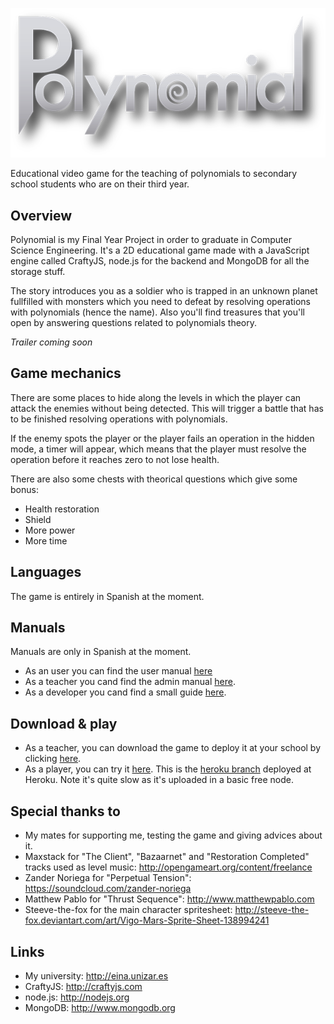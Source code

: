 ![alt text](https://raw.githubusercontent.com/adambarreiro/Polynomial/master/public/assets/img/logo.png "Polynomial")

Educational video game for the teaching of polynomials to secondary school students who are on their third year.

Overview
-------------------------

Polynomial is my Final Year Project in order to graduate in Computer Science Engineering. It's a 2D educational game made with a JavaScript engine called CraftyJS, node.js for the backend and MongoDB for all the storage stuff.

The story introduces you as a soldier who is trapped in an unknown planet fullfilled with monsters which you need to defeat by resolving operations with polynomials (hence the name). Also you'll find treasures that you'll open by answering questions related to polynomials theory.

_Trailer coming soon_

Game mechanics
-------------------------

There are some places to hide along the levels in which the player can attack the enemies without being detected. This
will trigger a battle that has to be finished resolving operations with polynomials.

If the enemy spots the player or the player fails an operation in the hidden mode, a timer will appear, which means that the player must resolve the operation before it reaches zero to not lose health.

There are also some chests with theorical questions which give some bonus:
* Health restoration
* Shield
* More power
* More time

Languages
-------------------------

The game is entirely in Spanish at the moment.

Manuals
-------------------------

Manuals are only in Spanish at the moment.

* As an user you can find the user manual [here](https://github.com/adambarreiro/Polynomial/blob/master/manuals/es_ES/alumno.pdf?raw=true)
* As a teacher you cand find the admin manual [here](https://github.com/adambarreiro/Polynomial/blob/master/manuals/es_ES/profesor.pdf?raw=true).
* As a developer you cand find a small guide [here](https://github.com/adambarreiro/Polynomial/blob/master/manuals/es_ES/desarrollador.pdf?raw=true).

Download & play
-------------------------
* As a teacher, you can download the game to deploy it at your school by clicking [here](https://github.com/adambarreiro/Polynomial/releases).
* As a player, you can try it [here](http://poly-deploy.herokuapp.com). This is the [heroku branch](https://github.com/adambarreiro/Polynomial/tree/heroku) deployed at Heroku. Note it's quite slow as it's uploaded in a basic free node.

Special thanks to
-------------------------
- My mates for supporting me, testing the game and giving advices about it.
- Maxstack for "The Client", "Bazaarnet" and "Restoration Completed" tracks used as level music: http://opengameart.org/content/freelance
- Zander Noriega for "Perpetual Tension": https://soundcloud.com/zander-noriega
- Matthew Pablo for "Thrust Sequence": http://www.matthewpablo.com
- Steeve-the-fox for the main character spritesheet: http://steeve-the-fox.deviantart.com/art/Vigo-Mars-Sprite-Sheet-138994241

Links
-------------------------
- My university: http://eina.unizar.es
- CraftyJS: http://craftyjs.com
- node.js: http://nodejs.org
- MongoDB: http://www.mongodb.org
